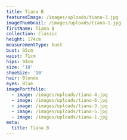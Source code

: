 ```yaml
---
title: Tiana B
featuredImage: /images/uploads/tiana-3.jpg
imageThumbnail: /images/uploads/tiana-1.jpg
firstName: Tiana B
collection: Classic
height: 174cm
measurementType: bust
bust: 95cm
waist: 71cm
hips: 94cm
size: '10'
shoeSize: '10'
hair: Blonde
eyes: Blue
imagePortfolio:
  - image: /images/uploads/tiana-4.jpg
  - image: /images/uploads/tiana-6.jpg
  - image: /images/uploads/tiana-3.jpg
  - image: /images/uploads/tiana-5.jpg
  - image: /images/uploads/tiana-1.jpg
meta:
  title: Tiana B
---
```


